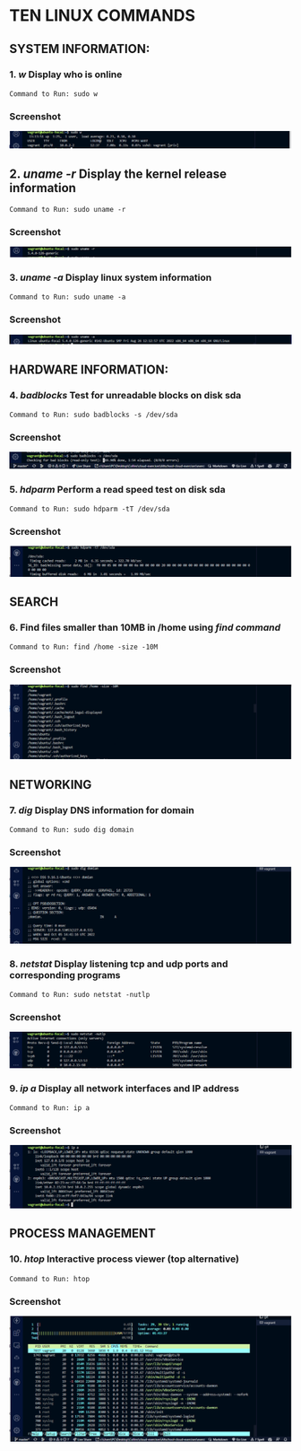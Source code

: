 
# TEN LINUX COMMANDS



## SYSTEM INFORMATION:

### 1. *w*    Display who is online
    Command to Run: sudo w 
### Screenshot
![w- Command screenshot](/exercise-2/images/display-whois-online.PNG)

## 2. *uname -r*      Display the kernel release information
    Command to Run: sudo uname -r
### Screenshot
![uname -r Command screenshot](/exercise-2/images/kernel-release-info.PNG)

### 3. *uname -a*     Display linux system information
    Command to Run: sudo uname -a
### Screenshot
![uname -a Command screenshot](/exercise-2/images/linux-system-info.PNG)


## HARDWARE INFORMATION:

### 4. *badblocks*    Test for unreadable blocks on disk sda
    Command to Run: sudo badblocks -s /dev/sda
### Screenshot
![badblocks Command screenshot](/exercise-2/images/test-unreadable-blocks.PNG)

### 5. *hdparm*       Perform a read speed test on disk sda
    Command to Run: sudo hdparm -tT /dev/sda
### Screenshot
![adblocks Command screenshot](/exercise-2/images/read-speed-test-on-disk-sda.PNG)


## SEARCH

### 6. Find files smaller than 10MB in /home using *find command* 
    Command to Run: find /home -size -10M
### Screenshot
![find Command screenshot](/exercise-2/images/find-size-less-than-10M.PNG)


## NETWORKING

### 7. *dig*     Display DNS information for domain
    Command to Run: sudo dig domain
### Screenshot 
![dig command](/exercise-2/images/dig-command.PNG)

### 8. *netstat*     Display listening tcp and udp ports and corresponding programs
    Command to Run: sudo netstat -nutlp
### Screenshot
![netstat command](/exercise-2/images/netstat.PNG)

### 9. *ip a*    Display all network interfaces and IP address
    Command to Run: ip a
### Screenshot 
![ip a Command](/exercise-2/images/ip_-a.PNG)



## PROCESS MANAGEMENT

### 10. *htop* Interactive process viewer (top alternative)
    Command to Run: htop
### Screenshot 
![htop Command](/exercise-2/images/iteractive-process-viewer.PNG)